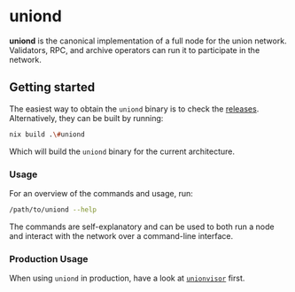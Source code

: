 # uniond

**uniond** is the canonical implementation of a full node for the union network. Validators, RPC, and archive operators can run it to participate in the network.

## Getting started

The easiest way to obtain the `uniond` binary is to check the [releases](https://github.com/unionfi/union/releases). Alternatively, they can be built by running:

```sh
nix build .\#uniond
```

Which will build the `uniond` binary for the current architecture.

### Usage

For an overview of the commands and usage, run:

```sh
/path/to/uniond --help
```

The commands are self-explanatory and can be used to both run a node and interact with the network over a command-line interface.

### Production Usage

When using `uniond` in production, have a look at [`unionvisor`](../unionvisor/README.md) first.
